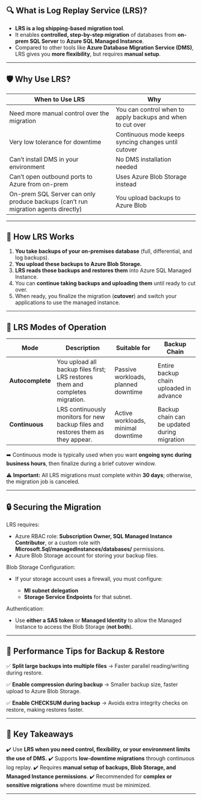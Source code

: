 ## 🔍 **What is Log Replay Service (LRS)?**

- **LRS is a log shipping-based migration tool**.
- It enables **controlled, step-by-step migration** of databases from **on-prem SQL Server** to **Azure SQL Managed Instance**.
- Compared to other tools like **Azure Database Migration Service (DMS)**, LRS gives you **more flexibility**, but requires **manual setup**.

---

## 🛡️ **Why Use LRS?**

| When to Use LRS                                                                   | Why                                                        |
| --------------------------------------------------------------------------------- | ---------------------------------------------------------- |
| Need more manual control over the migration                                       | You can control when to apply backups and when to cut over |
| Very low tolerance for downtime                                                   | Continuous mode keeps syncing changes until cutover        |
| Can’t install DMS in your environment                                             | No DMS installation needed                                 |
| Can’t open outbound ports to Azure from on-prem                                   | Uses Azure Blob Storage instead                            |
| On-prem SQL Server can only produce backups (can’t run migration agents directly) | You upload backups to Azure Blob                           |

---

## 🔧 **How LRS Works**

1. **You take backups of your on-premises database** (full, differential, and log backups).
2. **You upload these backups to Azure Blob Storage.**
3. **LRS reads those backups and restores them** into Azure SQL Managed Instance.
4. You can **continue taking backups and uploading them** until ready to cut over.
5. When ready, you finalize the migration (**cutover**) and switch your applications to use the managed instance.

---

## 🔄 **LRS Modes of Operation**

| Mode             | Description                                                                      | Suitable for                        | Backup Chain                                 |
| ---------------- | -------------------------------------------------------------------------------- | ----------------------------------- | -------------------------------------------- |
| **Autocomplete** | You upload all backup files first; LRS restores them and completes migration.    | Passive workloads, planned downtime | Entire backup chain uploaded in advance      |
| **Continuous**   | LRS continuously monitors for new backup files and restores them as they appear. | Active workloads, minimal downtime  | Backup chain can be updated during migration |

➡️ Continuous mode is typically used when you want **ongoing sync during business hours**, then finalize during a brief cutover window.

⚠️ **Important:** All LRS migrations must complete within **30 days**; otherwise, the migration job is canceled.

---

## 🔒 **Securing the Migration**

LRS requires:

- Azure RBAC role: **Subscription Owner, SQL Managed Instance Contributor**, or a custom role with **Microsoft.Sql/managedInstances/databases/** permissions.
- Azure Blob Storage account for storing your backup files.

Blob Storage Configuration:

- If your storage account uses a firewall, you must configure:

  - **MI subnet delegation**
  - **Storage Service Endpoints** for that subnet.

Authentication:

- Use **either a SAS token** or **Managed Identity** to allow the Managed Instance to access the Blob Storage (**not both**).

---

## 🚀 **Performance Tips for Backup & Restore**

✅ **Split large backups into multiple files**
→ Faster parallel reading/writing during restore.

✅ **Enable compression during backup**
→ Smaller backup size, faster upload to Azure Blob Storage.

✅ **Enable CHECKSUM during backup**
→ Avoids extra integrity checks on restore, making restores faster.

---

## 🔑 **Key Takeaways**

✔️ Use **LRS when you need control, flexibility, or your environment limits the use of DMS.**
✔️ Supports **low-downtime migrations** through continuous log replay.
✔️ Requires **manual setup of backups, Blob Storage, and Managed Instance permissions**.
✔️ Recommended for **complex or sensitive migrations** where downtime must be minimized.

---
